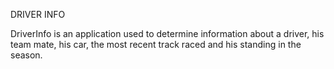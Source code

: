 DRIVER INFO

DriverInfo is an application used to determine information about a driver, his team mate, his car, the most recent
track raced and his standing in the season.

